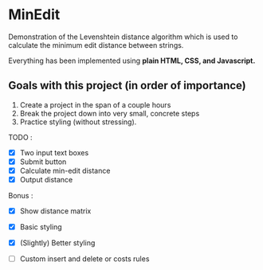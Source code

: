 # MinEdit

Demonstration of the Levenshtein distance algorithm which is used to calculate
the minimum edit distance between strings.

Everything has been implemented using **plain HTML, CSS, and Javascript.**

## Goals with this project (in order of importance)

1. Create a project in the span of a couple hours
2. Break the project down into very small, concrete steps
3. Practice styling (without stressing).

TODO :
- [X] Two input text boxes
- [X] Submit button
- [X] Calculate min-edit distance
- [X] Output distance

Bonus :
- [X] Show distance matrix
- [X] Basic styling 
- [X] (Slightly) Better styling
- [ ] Custom insert and delete or costs rules

